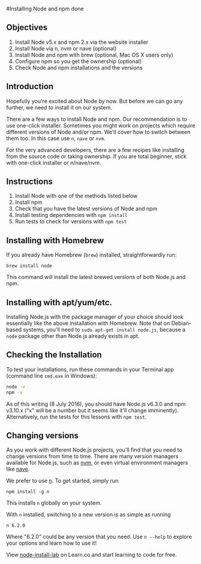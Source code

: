 #Installing Node and npm
done
## Objectives

1. Install Node v5.x and npm 2.x via the website installer
1. Install Node via n, nvm or nave (optional)
1. Install Node and npm with brew (optional, Mac OS X users only)
1. Configure npm so you get the ownership (optional)
1. Check Node and npm installations and the versions

## Introduction

Hopefully you're excited about Node by now. But before we can go any further, we need to install it on our system. 

There are a few ways to install Node and npm. Our recommendation is to use one-click installer. Sometimes you might work on projects which require different versions of Node and/or npm. We'll cover how to switch between them too. In this case use `n`, `nave` or `nvm`. 

For the very advanced developers, there are a few recipes like installing from the source code or taking ownership. If you are total beginner, stick with one-click installer or n/nave/nvm.


## Instructions

1. Install Node with one of the methods listed below
2. Install npm
3. Check that you have the latest versions of Node and npm
4. Install testing dependencies with `npm install`
5. Run tests to check for versions with `npm test`


## Installing with Homebrew

If you already have Homebrew (`brew`) installed, straightforwardly run:

```
brew install node
```

This command will install the latest brewed versions of both Node.js and npm.

## Installing with apt/yum/etc.

Installing Node.js with the package manager of your choice should look essentially like the above installation with Homebrew. Note that on Debian-based systems, you'll need to `sudo apt-get install node.js`, because a `node` package other than Node.js already exists in apt.

## Checking the Installation

To test your installations, run these commands in your Terminal app (command line `cmd.exe` in Windows):

```bash
node -v
npm -v
```

As of this writing (8 July 2016), you should have Node.js v6.3.0 and npm v3.10.x ("x" will be a number but it seems like it'll change imminently). Alternatively, run the tests for this lessons with `npm test`.

## Changing versions

As you work with different Node.js projects, you'll find that you need to change versions from time to time. There are many version managers available for Node.js, such as [nvm](https://github.com/creationix/nvm), or even virtual environment managers like [nave](https://github.com/isaacs/nave).

We prefer to use [n](https://github.com/visionmedia/n). To get started, simply run

```
npm install -g n
```

This installs `n` globally on your system.

With `n` installed, switching to a new version is as simple as running

```
n 6.2.0
```

Where "6.2.0" could be any version that you need. Use `n --help` to explore your options and learn how to use it!

<p data-visibility='hidden'>View <a href='https://learn.co/lessons/node-install-lab' title='node-install-lab'>node-install-lab</a> on Learn.co and start learning to code for free.</p>

